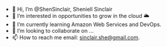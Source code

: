 - 👋 Hi, I’m @ShenSinclair, Sheniell Sinclair
- 👀 I’m interested in opportunities to grow in the cloud 🌥 
- 🌱 I’m currently learning Amazon Web Services and DevOps.
- 💞️ I’m looking to collaborate on ...
- 📫 How to reach me email: sinclair.she@gmail.com.

<!---
ShenSinclair/ShenSinclair is a ✨ special ✨ repository because its `README.md` (this file) appears on your GitHub profile.
You can click the Preview link to take a look at your changes.
--->
